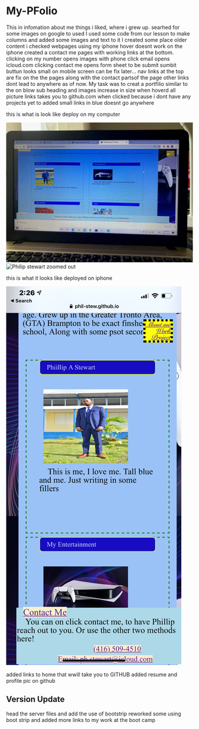 # My-PFolio
This in infomation about me things  i liked, where i grew up.
searhed for some images on google to used 
I used some code from our lesson to make columns and  added some images and text to it 
I created some place older content
i checked webpages using my iphone hover doesnt work on the iphone
created a contact me pages with working links at  the bottom.
clicking on my number opens images with phone
click email opens icloud.com
clicking contact me opens form sheet to be submit
sumbit buttun looks small on mobile screen
can be fix later...
nav links at the top are fix on the the pages along with the contact partsof the page
 other links dont lead to anywhere as of now.
 My task was to creat a portfilio similar to the on blow
 sub heading and images increase in size when hoverd
 all picture links takes you to github.com when clicked
because i dont have any projects yet to added
 small links in blue doesnt go anywhere



this is what is look like deploy on my computer

![Phillip Stewart](./public/assets/images/port-top.jpg)
![Philip stewart zoomed out](./public/assets/images/port-top1.jpg)

this is what it looks like deployed on iphone

![On my Phone](./public/assets/images/port-m.png)

added links to home that wwill take you to GITHUB
added resume and profile pic on github

## Version Update 

head the server files and add the use of bootstrip 
reworked some using boot strip and added more links to my work at the boot camp




